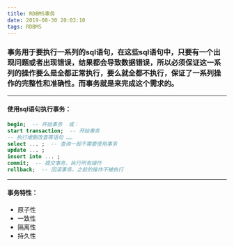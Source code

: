 ```yaml
---
title: RDBMS事务
date: 2019-08-30 20:03:10
tags: RDBMS
---
```


### 事务用于要执行一系列的sql语句，在这些sql语句中，只要有一个出现问题或者出现错误，结果都会导致数据错误，所以必须保证这一系列的操作要么是全都正常执行，要么就全都不执行，保证了一系列操作的完整性和准确性。而事务就是来完成这个需求的。

---

#### 使用sql语句执行事务：

```sql
begin;  -- 开始事务  或：
start transaction;  -- 开始事务
-- 执行增删改查等语句 ……
select ... ;  -- 查询一般不需要使用事务
update ... ;
insert into ... ;
commit;  -- 提交事务，执行所有操作
rollback;  -- 回滚事务，之前的操作不被执行
```

---

#### 事务特性：

* 原子性
* 一致性
* 隔离性
* 持久性

